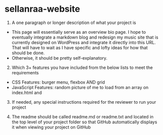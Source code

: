 # sellanraa-website

1. A one paragraph or longer description of what your project is

* This page will essentially serve as an overview bio page. I hope to eventually integrate a markdown blog and redesign my music site that is currently designed on WordPress and integrate it directly into this URL. That will have to wait as I have specific and lofty ideas for how that should be done.
* Otherwise, it should be pretty self-explanatory. 

2. Which 3+ features you have included from the below lists to meet the requirements
* CSS Features: burger menu, flexbox AND grid
* JavaScript Features: random picture of me to load from an array on index.html and 

3. If needed, any special instructions required for the reviewer to run your project

4. The readme should be called readme.md or readme.txt and located in the top level of your project folder so that GitHub automatically displays it when viewing your project on GitHub
